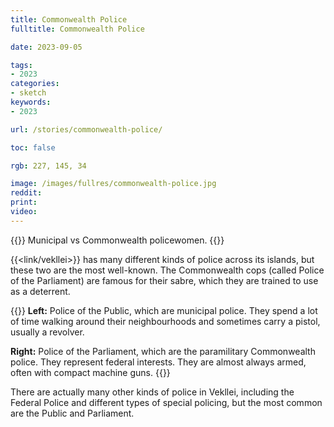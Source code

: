 ```yaml
---
title: Commonwealth Police
fulltitle: Commonwealth Police

date: 2023-09-05

tags:
- 2023
categories:
- sketch
keywords:
- 2023

url: /stories/commonwealth-police/

toc: false

rgb: 227, 145, 34

image: /images/fullres/commonwealth-police.jpg
reddit:
print:
video:
---
```

{{<hint caption>}}
Municipal vs Commonwealth policewomen.
{{</hint>}}

{{<link/vekllei>}} has many different kinds of police across its islands, but these two are the most well-known. The Commonwealth cops (called Police of the Parliament) are famous for their sabre, which they are trained to use as a deterrent.

{{<hint panel>}}
**Left:** Police of the Public, which are municipal police. They spend a lot of time walking around their neighbourhoods and sometimes carry a pistol, usually a revolver.

**Right:** Police of the Parliament, which are the paramilitary Commonwealth police. They represent federal interests. They are almost always armed, often with compact machine guns.
{{</hint>}}

There are actually many other kinds of police in Vekllei, including the Federal Police and different types of special policing, but the most common are the Public and Parliament.